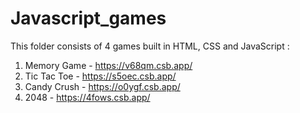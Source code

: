 # Javascript_games

This folder consists of 4 games built in HTML, CSS and JavaScript :

1. Memory Game - https://v68qm.csb.app/
2. Tic Tac Toe - https://s5oec.csb.app/
3. Candy Crush - https://o0ygf.csb.app/
4. 2048 - https://4fows.csb.app/

